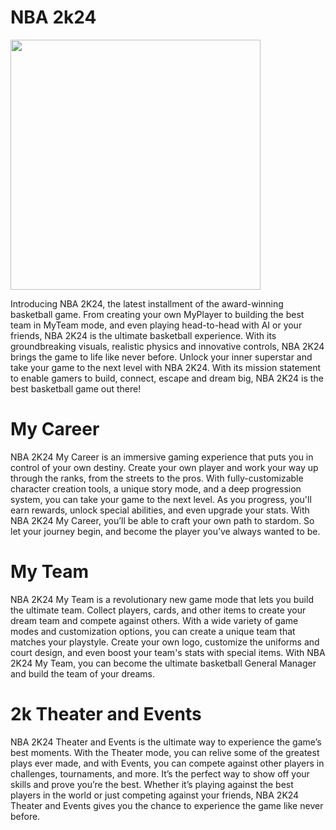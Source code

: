 # NBA 2k24
<img src="2k24.jpg" width="400">

Introducing NBA 2K24, the latest installment of the award-winning basketball game. From creating your own MyPlayer to building the best team in MyTeam mode, and even playing head-to-head with AI or your friends, NBA 2K24 is the ultimate basketball experience. With its groundbreaking visuals, realistic physics and innovative controls, NBA 2K24 brings the game to life like never before. Unlock your inner superstar and take your game to the next level with NBA 2K24. With its mission statement to enable gamers to build, connect, escape and dream big, NBA 2K24 is the best basketball game out there!

# My Career

NBA 2K24 My Career is an immersive gaming experience that puts you in control of your own destiny. Create your own player and work your way up through the ranks, from the streets to the pros. With fully-customizable character creation tools, a unique story mode, and a deep progression system, you can take your game to the next level. As you progress, you'll earn rewards, unlock special abilities, and even upgrade your stats. With NBA 2K24 My Career, you’ll be able to craft your own path to stardom. So let your journey begin, and become the player you’ve always wanted to be.

# My Team

NBA 2K24 My Team is a revolutionary new game mode that lets you build the ultimate team. Collect players, cards, and other items to create your dream team and compete against others. With a wide variety of game modes and customization options, you can create a unique team that matches your playstyle. Create your own logo, customize the uniforms and court design, and even boost your team's stats with special items. With NBA 2K24 My Team, you can become the ultimate basketball General Manager and build the team of your dreams.

# 2k Theater and Events 

NBA 2K24 Theater and Events is the ultimate way to experience the game’s best moments. With the Theater mode, you can relive some of the greatest plays ever made, and with Events, you can compete against other players in challenges, tournaments, and more. It’s the perfect way to show off your skills and prove you’re the best. Whether it’s playing against the best players in the world or just competing against your friends, NBA 2K24 Theater and Events gives you the chance to experience the game like never before.

